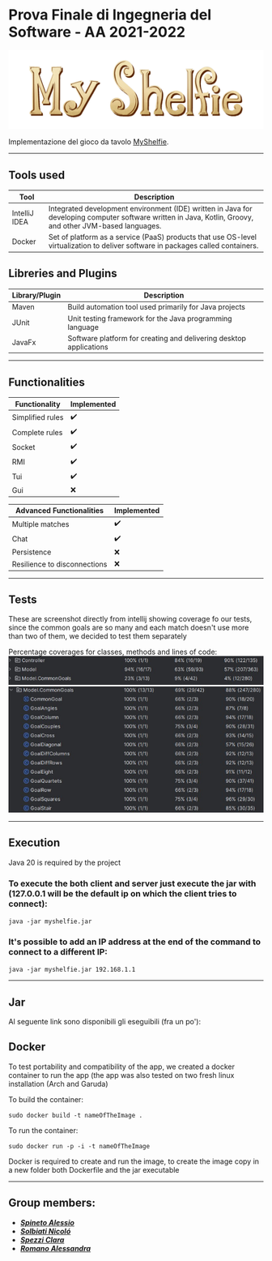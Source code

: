 # Prova Finale di Ingegneria del Software - AA 2021-2022

![MyShelfie](src/main/resources/images/Publisher%20material/Title%202000x618px.png)

Implementazione del gioco da tavolo [MyShelfie](https://www.craniocreations.it/prodotto/my-shelfie).

---

## Tools used

| Tool  | Description                                                                                                                                                                             |
|-----------------|-------------------------------------------------------------------------------------------------------------------------------------------------------------------------------|
| IntelliJ IDEA   | Integrated development environment (IDE) written in Java for developing computer software written in Java, Kotlin, Groovy, and other JVM-based languages.                     |
| Docker          | Set of platform as a service (PaaS) products that use OS-level virtualization to deliver software in packages called containers.                                              |


## Libreries and Plugins

| Library/Plugin  | Description                                                                |
|-----------------|----------------------------------------------------------------------------|
| Maven           | Build automation tool used primarily for Java projects                     |
| JUnit           | Unit testing framework for the Java programming language                   |
| JavaFx          | Software platform for creating and delivering desktop applications         |

---

## Functionalities

| Functionality       | Implemented         |
|---------------------|---------------------|
| Simplified rules    | :heavy_check_mark:  |
| Complete rules      | :heavy_check_mark:  |
| Socket              | :heavy_check_mark:  |
| RMI                 | :heavy_check_mark:  |
| Tui                 | :heavy_check_mark:  |
| Gui                 | :x:                 |

| Advanced Functionalities       | Implemented        |
|--------------------------------|--------------------|
| Multiple matches               | :heavy_check_mark: |
| Chat                           | :heavy_check_mark: |
| Persistence                    | :x:                |
| Resilience to disconnections   | :x:                |

---

## Tests

These are screenshot directly from intellij showing coverage fo our tests, since the common goals are so many and each match doesn't use more than two of them, we decided to test them separately 

Percentage coverages for classes, methods and lines of code:
![imageNotFound](testScreenshots/controllerAndModelCoverage.jpg)
![imageNotFound](testScreenshots/commonGoalsCoverage.jpg)

---


## Execution

Java 20 is required by the project

### To execute the both client and server just execute the jar with (127.0.0.1 will be the default ip on which the client tries to connect): 

```
java -jar myshelfie.jar
```

### It's possible to add an IP address at the end of the command to connect to a different IP:

```
java -jar myshelfie.jar 192.168.1.1
```

---

## Jar

Al seguente link sono disponibili gli eseguibili (fra un po'):

## Docker

To test portability and compatibility of the app, we created a docker container to run the app (the app was also tested on two fresh linux installation (Arch and Garuda)

To build the container: 
```
sudo docker build -t nameOfTheImage .
```
To run the container: 
```
sudo docker run -p -i -t nameOfTheImage
```
Docker is required to create and run the image, to create the image copy in a new folder both Dockerfile and the jar executable

---

## Group members:

- [_**Spineto Alessio**_](https://github.com/Comodaino)
- [_**Solbiati Nicoló**_](https://github.com/NicoSolbia)
- [_**Spezzi Clara**_](https://github.com/claraspezzi)
- [_**Romano Alessandra**_](https://github.com/Aleromano01)

